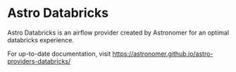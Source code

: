 # Astro Databricks

Astro Databricks is an airflow provider created by Astronomer for an optimal databricks experience.

For up-to-date documentation, visit https://astronomer.github.io/astro-providers-databricks/